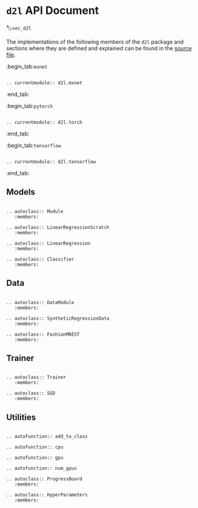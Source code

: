 # `d2l` API Document
:label:`sec_d2l`

The implementations of the following members of the `d2l` package and sections where they are defined and explained can be found in the [source file](https://github.com/d2l-ai/d2l-en/tree/master/d2l).


:begin_tab:`mxnet`

```eval_rst

.. currentmodule:: d2l.mxnet

```

:end_tab:


:begin_tab:`pytorch`

```eval_rst

.. currentmodule:: d2l.torch

```

:end_tab:


:begin_tab:`tensorflow`

```eval_rst

.. currentmodule:: d2l.tensorflow

```

:end_tab:


## Models

```eval_rst 

.. autoclass:: Module
   :members: 

.. autoclass:: LinearRegressionScratch
   :members:

.. autoclass:: LinearRegression
   :members:    

.. autoclass:: Classifier
   :members:

```


## Data

```eval_rst 

.. autoclass:: DataModule
   :members: 

.. autoclass:: SyntheticRegressionData
   :members: 

.. autoclass:: FashionMNIST
   :members: 

```


## Trainer

```eval_rst 

.. autoclass:: Trainer
   :members: 

.. autoclass:: SGD
   :members: 

```


## Utilities

```eval_rst 

.. autofunction:: add_to_class

.. autofunction:: cpu

.. autofunction:: gpu

.. autofunction:: num_gpus

.. autoclass:: ProgressBoard
   :members: 

.. autoclass:: HyperParameters
   :members:    

```

